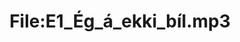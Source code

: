 ---
title: File:E1_Ég_á_ekki_bíl.mp3
recording of: Ég á ekki bíl.
reading speed: slow
speaker: E
license: CC0
---